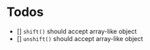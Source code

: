 # Todos

- [] `shift()` should accept array-like object
- [] `unshift()` should accept array-like object
